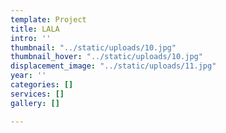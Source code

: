 ```yaml
---
template: Project
title: LALA
intro: ''
thumbnail: "../static/uploads/10.jpg"
thumbnail_hover: "../static/uploads/10.jpg"
displacement_image: "../static/uploads/11.jpg"
year: ''
categories: []
services: []
gallery: []

---
```

